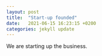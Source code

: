 ```yaml
---
layout: post
title:  "Start-up founded"
date:   2021-06-15 16:23:15 +0200
categories: jekyll update
---
```

We are starting up the business.
